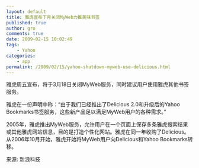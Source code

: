 ```yaml
---
layout: default
title: 雅虎宣布下月关闭MyWeb力推美味书签
published: true
author: gro
comments: true
date: 2009-02-15 10:02:49
tags:
    - Yahoo
categories:
    - app
permalink: /2009/02/15/yahoo-shutdown-myweb-use-delicious.html
---
```

雅虎周五宣布，将于3月18日关闭MyWeb服务，同时建议用户使用雅虎其他书签服务。 

雅虎在一份声明中称：“由于我们已经推出了Delicious 2.0和升级后的Yahoo Bookmarks书签服务，这些新产品足以满足MyWeb用户的各种需求。” 



2005年，雅虎推出MyWeb服务，允许用户在一个页面上保存多条雅虎搜索结果或其他雅虎网站信息，目的是打造个性化网站。雅虎在同一年收购了Delicious。从2006年10月开始，雅虎开始将MyWeb用户向Delicious和Yahoo Bookmarks转移。

来源: 新浪科技